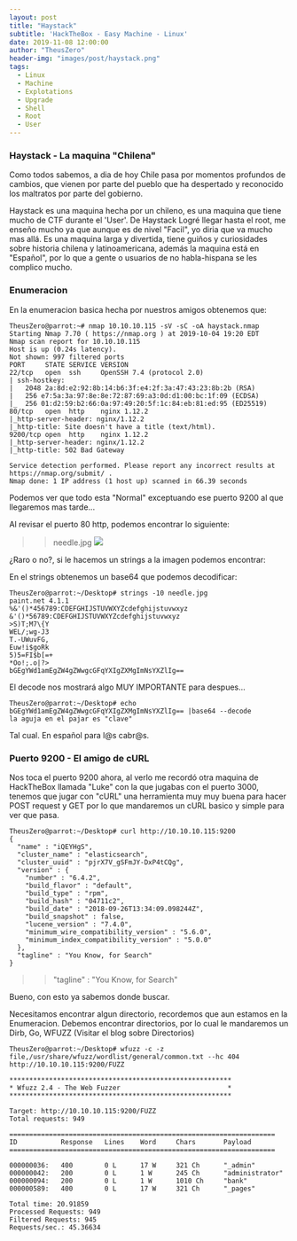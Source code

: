 ```yaml
---
layout: post
title: "Haystack"
subtitle: 'HackTheBox - Easy Machine - Linux'
date: 2019-11-08 12:00:00
author: "TheusZero"
header-img: "images/post/haystack.png"
tags:
  - Linux
  - Machine
  - Explotations
  - Upgrade
  - Shell
  - Root
  - User
---
```


### Haystack - La maquina "Chilena"

Como todos sabemos, a dia de hoy Chile pasa por momentos profundos de cambios, que vienen por parte del pueblo que ha despertado y reconocido los maltratos por parte del gobierno.

Haystack es una maquina hecha por un chileno, es una maquina que tiene mucho de CTF durante el 'User'. De Haystack Logré llegar hasta el root, me enseño mucho ya que aunque es de nivel "Facil", yo diria que va mucho mas allá.
Es una maquina larga y divertida, tiene guiños y curiosidades sobre historia chilena y latinoamericana, además la maquina está en "Español", por lo que a gente o usuarios de no habla-hispana se les complico mucho.

### Enumeracion

En la enumeracion basica hecha por nuestros amigos obtenemos que:

```vim
TheusZero@parrot:~# nmap 10.10.10.115 -sV -sC -oA haystack.nmap
Starting Nmap 7.70 ( https://nmap.org ) at 2019-10-04 19:20 EDT
Nmap scan report for 10.10.10.115
Host is up (0.24s latency).
Not shown: 997 filtered ports
PORT     STATE SERVICE VERSION
22/tcp   open  ssh     OpenSSH 7.4 (protocol 2.0)
| ssh-hostkey: 
|   2048 2a:8d:e2:92:8b:14:b6:3f:e4:2f:3a:47:43:23:8b:2b (RSA)
|   256 e7:5a:3a:97:8e:8e:72:87:69:a3:0d:d1:00:bc:1f:09 (ECDSA)
|_  256 01:d2:59:b2:66:0a:97:49:20:5f:1c:84:eb:81:ed:95 (ED25519)
80/tcp   open  http    nginx 1.12.2
|_http-server-header: nginx/1.12.2
|_http-title: Site doesn't have a title (text/html).
9200/tcp open  http    nginx 1.12.2
|_http-server-header: nginx/1.12.2
|_http-title: 502 Bad Gateway

Service detection performed. Please report any incorrect results at https://nmap.org/submit/ .
Nmap done: 1 IP address (1 host up) scanned in 66.39 seconds
```

Podemos ver que todo esta "Normal" exceptuando ese puerto 9200 al que llegaremos mas tarde...

Al revisar el puerto 80 http, podemos encontrar lo siguiente:

>>needle.jpg
![](/TheusZero/images/needle.jpg)

¿Raro o no?, si le hacemos un strings a la imagen podemos encontrar: 

En el strings obtenemos un base64 que podemos decodificar:

```vim
TheusZero@parrot:~/Desktop# strings -10 needle.jpg 
paint.net 4.1.1
%&'()*456789:CDEFGHIJSTUVWXYZcdefghijstuvwxyz
&'()*56789:CDEFGHIJSTUVWXYZcdefghijstuvwxyz
>S)T;M7\{Y
WEL/;wg-J3
T.-UWuvFG,
Euw!i$goRk
5)5=FI$b[=+
*Oo!;.o|?>
bGEgYWd1amEgZW4gZWwgcGFqYXIgZXMgImNsYXZlIg==
```

El decode nos mostrará algo MUY IMPORTANTE para despues...
```vim
TheusZero@parrot:~/Desktop# echo bGEgYWd1amEgZW4gZWwgcGFqYXIgZXMgImNsYXZlIg== |base64 --decode
la aguja en el pajar es "clave"
```
Tal cual. En español para l@s cabr@s.

### Puerto 9200 - El amigo de cURL

Nos toca el puerto 9200 ahora, al verlo me recordó otra maquina de HackTheBox llamada "Luke" con la que jugabas con el puerto 3000,
tenemos que jugar con "cURL" una herramienta muy muy buena para hacer POST request y GET por lo que mandaremos un cURL basico y simple para ver que pasa.

```vim
TheusZero@parrot:~/Desktop# curl http://10.10.10.115:9200
{
  "name" : "iQEYHgS",
  "cluster_name" : "elasticsearch",
  "cluster_uuid" : "pjrX7V_gSFmJY-DxP4tCQg",
  "version" : {
    "number" : "6.4.2",
    "build_flavor" : "default",
    "build_type" : "rpm",
    "build_hash" : "04711c2",
    "build_date" : "2018-09-26T13:34:09.098244Z",
    "build_snapshot" : false,
    "lucene_version" : "7.4.0",
    "minimum_wire_compatibility_version" : "5.6.0",
    "minimum_index_compatibility_version" : "5.0.0"
  },
  "tagline" : "You Know, for Search"
}
```

>>  "tagline" : "You Know, for Search"

Bueno, con esto ya sabemos donde buscar.

Necesitamos encontrar algun directorio, recordemos que aun estamos en la Enumeracion.
Debemos encontrar directorios, por lo cual le mandaremos un Dirb, Go, WFUZZ (Visitar el blog sobre Directorios)

```vim
TheusZero@parrot:~/Desktop# wfuzz -c -z file,/usr/share/wfuzz/wordlist/general/common.txt --hc 404 http://10.10.10.115:9200/FUZZ

********************************************************
* Wfuzz 2.4 - The Web Fuzzer                           *
********************************************************

Target: http://10.10.10.115:9200/FUZZ
Total requests: 949

===================================================================
ID           Response   Lines    Word     Chars       Payload                             
===================================================================

000000036:   400        0 L      17 W     321 Ch      "_admin"                            
000000042:   200        0 L      1 W      245 Ch      "administrator"                     
000000094:   200        0 L      1 W      1010 Ch     "bank"                              
000000589:   400        0 L      17 W     321 Ch      "_pages"                            

Total time: 20.91859
Processed Requests: 949
Filtered Requests: 945
Requests/sec.: 45.36634
```





